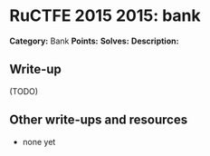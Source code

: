 # RuCTFE 2015 2015: bank

**Category:** Bank
**Points:** 
**Solves:** 
**Description:**



## Write-up

(TODO)

## Other write-ups and resources

* none yet
